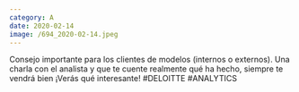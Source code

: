```yaml
--- 
category: A 
date: 2020-02-14 
image: /694_2020-02-14.jpeg 
--- 
```


Consejo importante para los clientes de modelos (internos o externos). Una charla con el analista y que te cuente realmente qué ha hecho, siempre te vendrá bien ¡Verás qué interesante! #DELOITTE #ANALYTICS